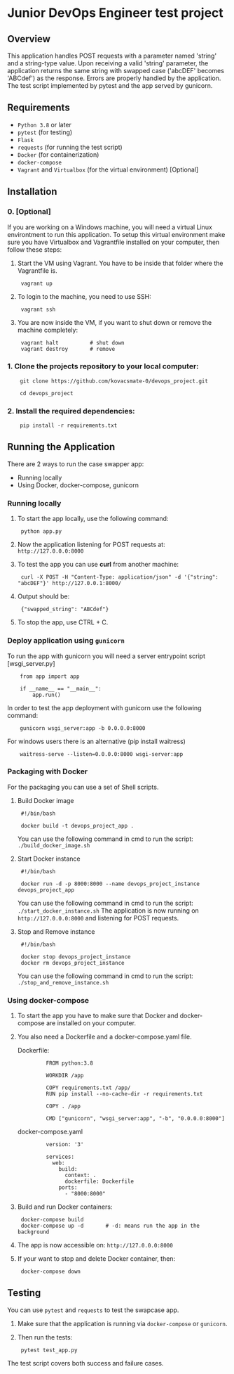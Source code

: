 # Junior DevOps Engineer test project

## Overview
This application handles POST requests with a parameter named 'string' and a string-type value. Upon receiving a valid 'string' parameter, the application returns the same string with swapped case ('abcDEF' becomes 'ABCdef') as the response. Errors are properly handled by the application. The test script implemented by pytest and the app served by gunicorn.

## Requirements
- `Python 3.8` or later
- `pytest` (for testing)
- `Flask`
- `requests` (for running the test script)
- `Docker` (for containerization)
- `docker-compose`
- `Vagrant` and `Virtualbox` (for the virtual environment) [Optional]

## Installation
### 0. [Optional]
If you are working on a Windows machine, you will need a virtual Linux environtment to run this application.
To setup this virtual environment make sure you have Virtualbox and Vagrantfile installed on your computer, then follow these steps:

1. Start the VM using Vagrant. You have to be inside that folder where the Vagrantfile is.

        vagrant up

2. To login to the machine, you need to use SSH:

        vagrant ssh

3. You are now inside the VM, if you want to shut down  or remove the machine completely:

        vagrant halt          # shut down
        vagrant destroy       # remove


### 1. Clone the projects repository to your local computer:
        git clone https://github.com/kovacsmate-0/devops_project.git

        cd devops_project

### 2. Install the required dependencies:
        pip install -r requirements.txt


        

## Running the Application
There are 2 ways to run the case swapper app:
- Running locally
- Using Docker, docker-compose, gunicorn

### Running locally
1. To start the app locally, use the following command:

        python app.py
   
3. Now the application listening for POST requests at: `http://127.0.0.0:8000`
4. To test the app you can use **curl** from another machine:

        curl -X POST -H "Content-Type: application/json" -d '{"string": "abcDEF"}' http://127.0.0.1:8000/
5. Output should be:

        {"swapped_string": "ABCdef"}
6. To stop the app, use CTRL + C.

### Deploy application using `gunicorn`

To run the app with gunicorn you will need a server entrypoint script [wsgi_server.py]

        from app import app
        
        if __name__ == "__main__":
            app.run()
        
In order to test the app deployment with gunicorn use the following command:

        gunicorn wsgi_server:app -b 0.0.0.0:8000


For windows users there is an alternative (pip install waitress)

        waitress-serve --listen=0.0.0.0:8000 wsgi-server:app


### Packaging with Docker

For the packaging you can use a set of Shell scripts.
1. Build Docker image 

        #!/bin/bash
        
        docker build -t devops_project_app .
   You can use the following command in cmd to run the script:
   `./build_docker_image.sh`

2. Start Docker instance

        #!/bin/bash
        
        docker run -d -p 8000:8000 --name devops_project_instance devops_project_app
   You can use the following command in cmd to run the script:
   `./start_docker_instance.sh`
   The application is now running on `http://127.0.0.0:8000` and listening for POST requests.
   
4. Stop and Remove instance

        #!/bin/bash
        
        docker stop devops_project_instance
        docker rm devops_project_instance
   You can use the following command in cmd to run the script:
   `./stop_and_remove_instance.sh`
   
### Using docker-compose
1. To start the app you have to make sure that Docker and docker-compose are installed on your computer.

2. You also need a Dockerfile and a docker-compose.yaml file.
   
   Dockerfile:
        
                FROM python:3.8
                
                WORKDIR /app
                
                COPY requirements.txt /app/
                RUN pip install --no-cache-dir -r requirements.txt
                
                COPY . /app
                
                CMD ["gunicorn", "wsgi_server:app", "-b", "0.0.0.0:8000"]
        
   docker-compose.yaml
           
                version: '3'
                
                services:
                  web:
                    build:
                      context: .
                      dockerfile: Dockerfile
                    ports:
                      - "8000:8000"

3. Build and run Docker containers:

        docker-compose build      
        docker-compose up -d       # -d: means run the app in the background

4. The app is now accessible on: `http://127.0.0.0:8000`
5. If your want to stop and delete Docker container, then:

        docker-compose down

## Testing
You can use `pytest` and `requests` to test the swapcase app.

1. Make sure that the application is running via `docker-compose` or `gunicorn`.
2. Then run the tests:

        pytest test_app.py
The test script covers both success and failure cases.
  
